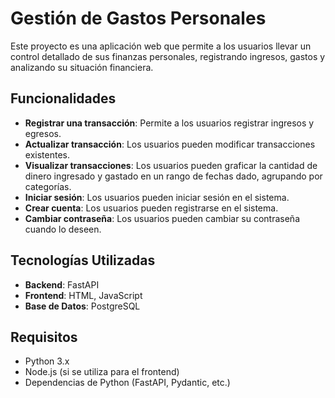 # Gestión de Gastos Personales

Este proyecto es una aplicación web que permite a los usuarios llevar un control detallado de sus finanzas personales, registrando ingresos, gastos y analizando su situación financiera.

## Funcionalidades

- **Registrar una transacción**: Permite a los usuarios registrar ingresos y egresos.
- **Actualizar transacción**: Los usuarios pueden modificar transacciones existentes.
- **Visualizar transacciones**: Los usuarios pueden graficar la cantidad de dinero ingresado y gastado en un rango de fechas dado, agrupando por categorías.
- **Iniciar sesión**: Los usuarios pueden iniciar sesión en el sistema.
- **Crear cuenta**: Los usuarios pueden registrarse en el sistema.
- **Cambiar contraseña**: Los usuarios pueden cambiar su contraseña cuando lo deseen.

## Tecnologías Utilizadas

- **Backend**: FastAPI
- **Frontend**: HTML, JavaScript
- **Base de Datos**: PostgreSQL

## Requisitos

- Python 3.x
- Node.js (si se utiliza para el frontend)
- Dependencias de Python (FastAPI, Pydantic, etc.)
